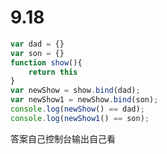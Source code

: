 # 9.18

```javascript
var dad = {}
var son = {}
function show(){
    return this
}
var newShow = show.bind(dad);
var newShow1 = newShow.bind(son);
console.log(newShow() == dad);
console.log(newShow1() == son);
```

答案自己控制台输出自己看